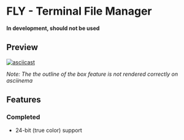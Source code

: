 # FLY - Terminal File Manager

**In development, should not be used**

## Preview

[![asciicast](https://asciinema.org/a/wn98sEKvmqNg2MmSmRyP0Ntz6.svg)](https://asciinema.org/a/wn98sEKvmqNg2MmSmRyP0Ntz6)

*Note: The the outline of the box feature is not rendered correctly on asciinema*

## Features

### Completed

- 24-bit (true color) support
